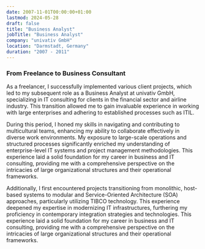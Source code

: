 ```yaml
---
date: 2007-11-01T00:00:00+01:00
lastmod: 2024-05-28
draft: false
title: "Business Analyst"
jobTitle: "Business Analyst"
company: "univativ GmbH"
location: "Darmstadt, Germany"
duration: "2007 - 2011"
---
```

### From Freelance to Business Consultant

As a freelancer, I successfully implemented various client projects, which led to my subsequent role as a Business Analyst at univativ GmbH, specializing in IT consulting for clients in the financial sector and airline industry. This transition allowed me to gain invaluable experience in working with large enterprises and adhering to established processes such as ITIL.

During this period, I honed my skills in navigating and contributing to multicultural teams, enhancing my ability to collaborate effectively in diverse work environments. My exposure to large-scale operations and structured processes significantly enriched my understanding of enterprise-level IT systems and project management methodologies. This experience laid a solid foundation for my career in business and IT consulting, providing me with a comprehensive perspective on the intricacies of large organizational structures and their operational frameworks.

Additionally, I first encountered projects transitioning from monolithic, host-based systems to modular and Service-Oriented Architecture (SOA) approaches, particularly utilizing TIBCO technology. This experience deepened my expertise in modernizing IT infrastructures, furthering my proficiency in contemporary integration strategies and technologies. This experience laid a solid foundation for my career in business and IT consulting, providing me with a comprehensive perspective on the intricacies of large organizational structures and their operational frameworks.